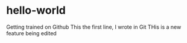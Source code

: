 # hello-world
Getting trained on Github
This the first line, I wrote in Git
THis is a new feature being edited
